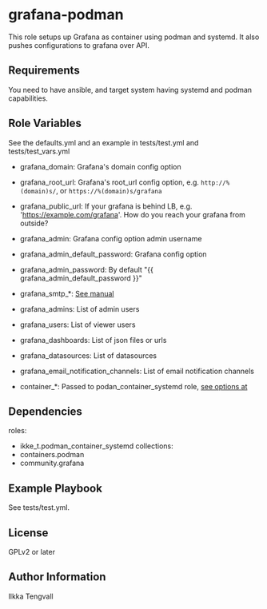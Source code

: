 grafana-podman
==============

This role setups up Grafana as container using podman and systemd. It also
pushes configurations to grafana over API.

Requirements
------------

You need to have ansible, and target system having systemd and podman capabilities.


Role Variables
--------------

See the defaults.yml and an example in tests/test.yml and tests/test_vars.yml

* grafana_domain: Grafana's domain config option
* grafana_root_url: Grafana's root_url config option, e.g. ```http://%(domain)s/```,
  or ```https://%(domain)s/grafana```
* grafana_public_url: If your grafana is behind LB, e.g. 'https://example.com/grafana'.
  How do you reach your grafana from outside?
* grafana_admin: Grafana config option admin username
* grafana_admin_default_password: Grafana config option
* grafana_admin_password: By default "{{ grafana_admin_default_password }}"
* grafana_smtp_*: [See manual](https://grafana.com/docs/grafana/latest/alerting/notifications/#email)
* grafana_admins: List of admin users
* grafana_users: List of viewer users
* grafana_dashboards: List of json files or urls
* grafana_datasources: List of datasources
* grafana_email_notification_channels: List of email notification channels

* container_*: Passed to podan_container_systemd role,
  [see options at](https://github.com/ikke-t/podman-container-systemd)


Dependencies
------------

roles:
  - ikke_t.podman_container_systemd
collections:
  - containers.podman
  - community.grafana

Example Playbook
----------------

See tests/test.yml.

License
-------

GPLv2 or later

Author Information
------------------

Ilkka Tengvall
